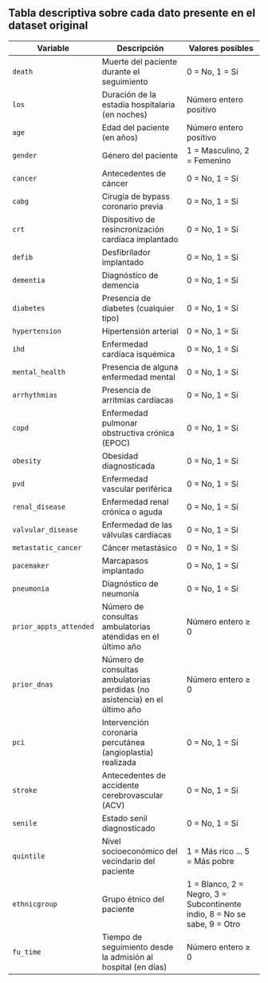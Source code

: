 ## Tabla descriptiva sobre cada dato presente en el dataset original

| Variable | Descripción | Valores posibles |
|------------------|--------------------------------|-----------------------|
| `death` | Muerte del paciente durante el seguimiento | 0 = No, 1 = Sí |
| `los` | Duración de la estadía hospitalaria (en noches) | Número entero positivo |
| `age` | Edad del paciente (en años) | Número entero positivo |
| `gender` | Género del paciente | 1 = Masculino, 2 = Femenino |
| `cancer` | Antecedentes de cáncer | 0 = No, 1 = Sí |
| `cabg` | Cirugía de bypass coronario previa | 0 = No, 1 = Sí |
| `crt` | Dispositivo de resincronización cardíaca implantado | 0 = No, 1 = Sí |
| `defib` | Desfibrilador implantado | 0 = No, 1 = Sí |
| `dementia` | Diagnóstico de demencia | 0 = No, 1 = Sí |
| `diabetes` | Presencia de diabetes (cualquier tipo) | 0 = No, 1 = Sí |
| `hypertension` | Hipertensión arterial | 0 = No, 1 = Sí |
| `ihd` | Enfermedad cardíaca isquémica | 0 = No, 1 = Sí |
| `mental_health` | Presencia de alguna enfermedad mental | 0 = No, 1 = Sí |
| `arrhythmias` | Presencia de arritmias cardíacas | 0 = No, 1 = Sí |
| `copd` | Enfermedad pulmonar obstructiva crónica (EPOC) | 0 = No, 1 = Sí |
| `obesity` | Obesidad diagnosticada | 0 = No, 1 = Sí |
| `pvd` | Enfermedad vascular periférica | 0 = No, 1 = Sí |
| `renal_disease` | Enfermedad renal crónica o aguda | 0 = No, 1 = Sí |
| `valvular_disease` | Enfermedad de las válvulas cardíacas | 0 = No, 1 = Sí |
| `metastatic_cancer` | Cáncer metastásico | 0 = No, 1 = Sí |
| `pacemaker` | Marcapasos implantado | 0 = No, 1 = Sí |
| `pneumonia` | Diagnóstico de neumonía | 0 = No, 1 = Sí |
| `prior_appts_attended` | Número de consultas ambulatorias atendidas en el último año | Número entero ≥ 0 |
| `prior_dnas` | Número de consultas ambulatorias perdidas (no asistencia) en el último año | Número entero ≥ 0 |
| `pci` | Intervención coronaria percutánea (angioplastia) realizada | 0 = No, 1 = Sí |
| `stroke` | Antecedentes de accidente cerebrovascular (ACV) | 0 = No, 1 = Sí |
| `senile` | Estado senil diagnosticado | 0 = No, 1 = Sí |
| `quintile` | Nivel socioeconómico del vecindario del paciente | 1 = Más rico ... 5 = Más pobre |
| `ethnicgroup` | Grupo étnico del paciente | 1 = Blanco, 2 = Negro, 3 = Subcontinente indio, 8 = No se sabe, 9 = Otro |
| `fu_time` | Tiempo de seguimiento desde la admisión al hospital (en días) | Número entero ≥ 0 |
